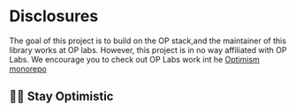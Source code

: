 # Disclosures

The goal of this project is to build on the OP stack,and the maintainer of this library works at OP labs. However, this project is in no way affiliated with OP Labs. We encourage you to check out OP Labs work int he [Optimism monorepo](https://github.com/ethereum-optimism/optimism)

## 🔴✨ Stay Optimistic
